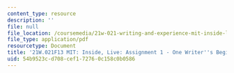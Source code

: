 ```yaml
---
content_type: resource
description: ''
file: null
file_location: /coursemedia/21w-021-writing-and-experience-mit-inside-live-fall-2013/54b9523cd708cef172760c158c0b0586_MIT21W_021F13_Beginnings.pdf
file_type: application/pdf
resourcetype: Document
title: '21W.021F13 MIT: Inside, Live: Assignment 1 - One Writer''s Beginnings'
uid: 54b9523c-d708-cef1-7276-0c158c0b0586
---
```

